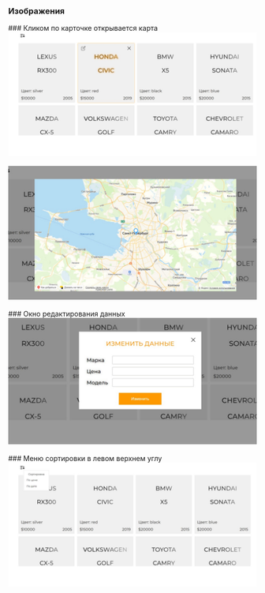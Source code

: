 ### Изображения
<div class="container" style="display: flex; justify-content: center; flex-direction: column; width: 100%;">
### Кликом по карточке открывается карта
    <img style="margin-bottom: 20px;" src="/images-for-readme/scrin1.jpg" width="100%">
    <img style="margin-bottom: 20px;" src="/images-for-readme/scrin2.jpg" width="100%">
### Окно редактирования данных
    <img style="margin-bottom: 20px;" src="/images-for-readme/scrin3.jpg" width="100%">
    ### Меню сортировки в левом верхнем углу
    <img style="margin-bottom: 20px;" src="/images-for-readme/scrin4.jpg" width="100%">
</div>

